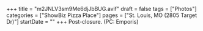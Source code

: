 +++
title = "m2JNLV3sm9Me6djJbBUG.avif"
draft = false
tags = ["Photos"]
categories = ["ShowBiz Pizza Place"]
pages = ["St. Louis, MO (2805 Target Dr)"]
startDate = ""
+++
Post-closure. (PC: Emporis)
